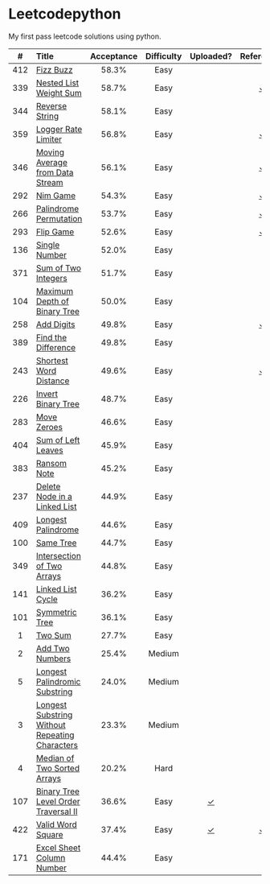 # Leetcodepython
My first pass leetcode solutions using python.

| # | Title | Acceptance | Difficulty | Uploaded? | Reference? |
| :---: | :----------------- | :-----: | :-----: | :----: | :----: |
| 412 | [Fizz Buzz](https://leetcode.com/problems/fizz-buzz) |58.3%|Easy|||
| 339 | [Nested List Weight Sum](http://www.cnblogs.com/grandyang/p/5340305.html) |58.7%|Easy||[✓](http://www.cnblogs.com/grandyang/p/5340305.html)|
| 344 | [Reverse String](https://leetcode.com/problems/reverse-string) |58.1%|Easy|||
| 359 | [Logger Rate Limiter](http://fernisoites.blogspot.com/2016/07/359-logger-rate-limiter.html) |56.8%|Easy||[✓](http://fernisoites.blogspot.com/2016/07/359-logger-rate-limiter.html)|
| 346 | [Moving Average from Data Stream](http://www.jianshu.com/p/5eb76b89990b) |56.1%|Easy||[✓](http://www.jianshu.com/p/5eb76b89990b)|
| 292 | [Nim Game](https://leetcode.com/problems/nim-game) |54.3%|Easy||[✓](http://www.jianshu.com/p/5eb76b89990b)|
| 266 | [Palindrome Permutation](https://segmentfault.com/a/1190000003790181) | 53.7% | Easy | | [✓](https://segmentfault.com/a/1190000003790181) |
| 293 | [Flip Game](http://www.cnblogs.com/yrbbest/p/5042265.html) | 52.6% | Easy | | [✓](http://www.cnblogs.com/yrbbest/p/5042265.html) |
| 136 | [Single Number](https://leetcode.com/problems/single-number) | 52.0% | Easy | | |
| 371 | [Sum of Two Integers](https://leetcode.com/problems/sum-of-two-integers) | 51.7% | Easy | | |
| 104 | [Maximum Depth of Binary Tree](https://leetcode.com/problems/maximum-depth-of-binary-tree) | 50.0% | Easy | | |
| 258 | [Add Digits](https://leetcode.com/problems/add-digits) | 49.8% | Easy | | [✓](http://blog.csdn.net/coder_orz/article/details/51378231) |
| 389 | [Find the Difference](https://leetcode.com/problems/find-the-difference) | 49.8% | Easy | | |
| 243 | [Shortest Word Distance](https://tonycao.gitbooks.io/leetcode-locked/content/LeetCode%20Locked/c1.4.html) | 49.6% | Easy | | [✓](https://tonycao.gitbooks.io/leetcode-locked/content/LeetCode%20Locked/c1.4.html) |
| 226 | [Invert Binary Tree](https://leetcode.com/problems/invert-binary-tree) | 48.7% | Easy | | |
| 283 | [Move Zeroes](https://leetcode.com/problems/move-zeroes) | 46.6% | Easy | | |
| 404 | [Sum of Left Leaves](https://leetcode.com/problems/sum-of-left-leaves) | 45.9% | Easy | | |
| 383 | [Ransom Note](https://leetcode.com/problems/ransom-note) | 45.2% | Easy | | |
| 237 | [Delete Node in a Linked List](https://leetcode.com/problems/delete-node-in-a-linked-list) | 44.9% | Easy | | |
| 409 | [Longest Palindrome](https://leetcode.com/problems/longest-palindrome) | 44.6% | Easy | | |
| 100 | [Same Tree](https://leetcode.com/problems/same-tree) | 44.7% | Easy | | |
| 349 | [Intersection of Two Arrays](https://leetcode.com/problems/intersection-of-two-arrays) | 44.8% | Easy | | |
| 141 | [Linked List Cycle](https://leetcode.com/problems/linked-list-cycle) | 36.2% | Easy | | |
| 101 | [Symmetric Tree](https://leetcode.com/problems/symmetric-tree) | 36.1% | Easy | | |
| 1 | [Two Sum](https://leetcode.com/problems/two-sum) | 27.7% | Easy | | |
| 2 | [Add Two Numbers](https://leetcode.com/problems/add-two-numbers) | 25.4% | Medium | | |
| 5 | [Longest Palindromic Substring](https://leetcode.com/problems/longest-palindromic-substring) | 24.0% | Medium | | |
| 3 | [Longest Substring Without Repeating Characters](https://leetcode.com/problems/longest-substring-without-repeating-characters) | 23.3% | Medium | | |
| 4 | [Median of Two Sorted Arrays](https://leetcode.com/problems/median-of-two-sorted-arrays) | 20.2% | Hard | | |
| 107 | [Binary Tree Level Order Traversal II](https://leetcode.com/problems/binary-tree-level-order-traversal-ii) | 36.6% | Easy | [✓](https://github.com/banben/Leetcodepython/blob/master/Solutions/107.py) | |
| 422 | [Valid Word Square](http://bookshadow.com/weblog/2016/10/16/leetcode-valid-word-square/) | 37.4% | Easy | [✓](https://github.com/banben/Leetcodepython/blob/master/Solutions/422.py) | [✓](http://bookshadow.com/weblog/2016/10/16/leetcode-valid-word-square/) |
| 171 | [Excel Sheet Column Number](https://leetcode.com/problems/excel-sheet-column-number) | 44.4% | Easy | | |
